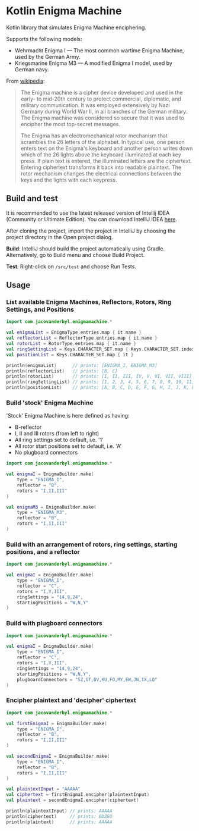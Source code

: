 # Kotlin Enigma Machine
Kotlin library that simulates Enigma Machine enciphering.

Supports the following models:
* Wehrmacht Enigma I — The most common wartime Enigma Machine, used by the German Army.
* Kriegsmarine Enigma M3 — A modified Enigma I model, used by German navy.

From [wikipedia](https://en.wikipedia.org/wiki/Enigma_machine):
> The Enigma machine is a cipher device developed and used in the early- to mid-20th century to protect commercial,
> diplomatic, and military communication. It was employed extensively by Nazi Germany during World War II, in all
> branches of the German military. The Enigma machine was considered so secure that it was used to encipher the most
> top-secret messages.
>
> The Enigma has an electromechanical rotor mechanism that scrambles the 26 letters of the alphabet. In typical use,
> one person enters text on the Enigma's keyboard and another person writes down which of the 26 lights above the
> keyboard illuminated at each key press. If plain text is entered, the illuminated letters are the ciphertext.
> Entering ciphertext transforms it back into readable plaintext. The rotor mechanism changes the electrical
> connections between the keys and the lights with each keypress.

## Build and test
It is recommended to use the latest released version of Intellij IDEA (Community or Ultimate Edition).
You can download IntelliJ IDEA [here](https://www.jetbrains.com/idea/download).

After cloning the project, import the project in IntelliJ by choosing the project directory in the Open project dialog.

**Build**: IntelliJ should build the project automatically using Gradle.
Alternatively, go to Build menu and choose Build Project.

**Test**: Right-click on `/src/test` and choose Run Tests.

## Usage

### List available Enigma Machines, Reflectors, Rotors, Ring Settings, and Positions
```kotlin
import com.jacovanderbyl.enigmamachine.*

val enigmaList = EnigmaType.entries.map { it.name }
val reflectorList = ReflectorType.entries.map { it.name }
val rotorList = RotorType.entries.map { it.name }
val ringSettingList = Keys.CHARACTER_SET.map { Keys.CHARACTER_SET.indexOf(it) + 1 }
val positionList = Keys.CHARACTER_SET.map { it }

println(enigmaList)      // prints: [ENIGMA_I, ENIGMA_M3]
println(reflectorList)   // prints: [B, C]
println(rotorList)       // prints: [I, II, III, IV, V, VI, VII, VIII]
println(ringSettingList) // prints: [1, 2, 3, 4, 5, 6, 7, 8, 9, 10, 11, 12, 13, 14, 15, 16, 17, 18, 19, 20, 21, 22, 23, 24, 25, 26]
println(positionList)    // prints: [A, B, C, D, E, F, G, H, I, J, K, L, M, N, O, P, Q, R, S, T, U, V, W, X, Y, Z]
```

### Build 'stock' Enigma Machine
'Stock' Enigma Machine is here defined as having:
* B-reflector
* I, II and III rotors (from left to right)
* All ring settings set to default, i.e. '1'
* All rotor start positions set to default, i.e. 'A'
* No plugboard connectors

```kotlin
import com.jacovanderbyl.enigmamachine.*

val enigmaI = EnigmaBuilder.make(
    type = "ENIGMA_I",
    reflector = "B",
    rotors = "I,II,III"
)

val enigmaM3 = EnigmaBuilder.make(
    type = "ENIGMA_M3",
    reflector = "B",
    rotors = "I,II,III"
)
```

### Build with an arrangement of rotors, ring settings, starting positions, and a reflector
```kotlin
import com.jacovanderbyl.enigmamachine.*

val enigmaI = EnigmaBuilder.make(
    type = "ENIGMA_I",
    reflector = "C",
    rotors = "I,V,III",
    ringSettings = "14,9,24",
    startingPositions = "W,N,Y"
)
```

### Build with plugboard connectors
```kotlin
import com.jacovanderbyl.enigmamachine.*

val enigmaI = EnigmaBuilder.make(
    type = "ENIGMA_I",
    reflector = "C",
    rotors = "I,V,III",
    ringSettings = "14,9,24",
    startingPositions = "W,N,Y",
    plugboardConnectors = "SZ,GT,DV,KU,FO,MY,EW,JN,IX,LQ"
)
```

### Encipher plaintext and 'decipher' ciphertext
```kotlin
import com.jacovanderbyl.enigmamachine.*

val firstEnigmaI = EnigmaBuilder.make(
    type = "ENIGMA_I",
    reflector = "B",
    rotors = "I,II,III"
)

val secondEnigmaI = EnigmaBuilder.make(
    type = "ENIGMA_I",
    reflector = "B",
    rotors = "I,II,III"
)

val plaintextInput = "AAAAA"
val ciphertext = firstEnigmaI.encipher(plaintextInput)
val plaintext = secondEnigmaI.encipher(ciphertext)

println(plaintextInput) // prints: AAAAA
println(ciphertext)     // prints: BDZGO
println(plaintext)      // prints: AAAAA
```
